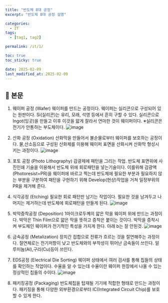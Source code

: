 ```yaml
---
title: "반도체 8대 공정"
excerpt: "반도체 8대 공정 설명"

categories:
  - IT
tags:
  - [tag1, tag2]

permalink: /it/1/

toc: true
toc_sticky: true

date: 2025-02-09
last_modified_at: 2025-02-09
---
```


## 💛 본문

1. 웨이퍼 공정 (Wafer)
웨이퍼를 만드는 공정이다.
웨이퍼는 실리콘으로 구성되어 있는 원판이다. Si(실리콘)는 유리, 모래, 석영 등에서 흔히 구할 수 있다.
실리콘으로 Ingot(잉곳)을 만들고 이후 이것을 얇게 잘라서 연마한 것이 웨이퍼이다.
※실리콘은 전기가 안통하는 부도체이다.
![image](https://postfiles.pstatic.net/MjAxNzAyMjNfMiAg/MDAxNDg3ODE4NDY2ODg1.5kDD9207L2L4dGt66VpexdlolCSVgD3UwmEBKKc0-Skg.euvpK_gNTJJm0woJixRuYzf7H3wr1MZfWoj5HKU-lMQg.PNG.ckbc6101/%EC%A0%9C%EB%AA%A9_%EC%97%86%EC%9D%8C-1.png?type=w2)

2. 산화 공정 (Oxidation)
산화막을 만들어서 불순물로부터 웨이퍼를 보호하는 공정이다.
물,산소등으로 구성된 산화제를 이용해 웨이퍼 표면을 산화시켜 산화막 형성시키는 과정이다.
![image](https://postfiles.pstatic.net/MjAxNzAyMjRfMyAg/MDAxNDg3OTEzMDI0ODgx.QFn_aqw7WuO7ZQ5qv4tPRoUfUkFeyNM7FA_nhHxz9ZYg.SPwHIEHUi7gtEMvJwxY6Wf9RodjhDTedUqUDTINm3rcg.JPEG.ckbc6101/%EC%8B%A4%EB%A6%AC%EC%BD%98_%ED%91%9C%EB%A9%B4%EB%B3%B4%ED%98%B8_%EC%9D%B4%EB%AF%B8%EC%A7%80.jpg?type=w2)

3. 포토 공정 (Photo Lithography)
감광제에 패턴을 그리는 작업.
반도체 표면위에 사진인쇄 기술을 이용해서 반도체 위에 회로패턴을 넣는기술이다. 이를위해
감광액(Photoresist=PR)을 웨이퍼에 바르고 찍는데 반도체에 필요한 부분과 필요하지 않는 부분을 구분하여 패턴을 구현하기 위해 Develop(현상)작업을 거쳐 일정부위의 PR을 제거해 준다.

4. 식각공정 (Etching)
필요한 회로 패턴만 남기는 작업이다.
필요한 것을 남겨두고 나머지는 제거하는데 반도체에 회로패턴을 만들게 된다.
![image](https://postfiles.pstatic.net/MjAxNzAzMTNfMjE1/MDAxNDg5NDA2ODk4NzAy.C0A1PJLKi-4S6QqX37LBZpIq0BwI6ke6vmq4o2DNbDYg.9qxYj_XDJqZ9xzjPSmsrep57-RX0QHGUxB6-ZEku_qAg.JPEG.ckbc6101/%EB%B0%98%EB%8F%84%EC%B2%B4_%EC%8B%9D%EA%B0%81%EA%B3%B5%EC%A0%95.jpg?type=w2)

5. 박막증착공정 (Deposition)
1마이크로두꼐의 얇은 막을 웨이퍼 위에 만드는 과정이다.
박막은 Thin Film으로 얇은 막을 뜻하고 증착은 붙이는 것이다. 박막을 증착시켜 부도체인 웨이퍼가 전기적인 특성을 가지게 한다.  아래 b는 잘 안된것.
![image](https://postfiles.pstatic.net/MjAxNzAzMjNfMjUw/MDAxNDkwMjM4NTk0Mjkw.3Tll-1v9I-O1NeY8gz8TTD-Uw333oj68MgY1WskNFRUg.jUghnwqzO6zZyZnotx6iriocEiBwM5Q1JL0Ejnc_4dog.JPEG.ckbc6101/slide_5.jpg?type=w2)

6. 금속공정 (Metalization)
장치간 접합으로 전류가 흐르는 것을 절연해주는 과정이다.
절연체로는 전기저항이 낮고 반도체와의 부착성이 뛰어난 금속들이 쓰인다. 알루미늄(Al),구리(Cu)등이 쓰인다.

7. EDS공정 (Electrical Die Sorting)
웨이퍼 상태에서 여러 검사를 통해 칩들의 상태를 확인하는 작업이다.
수율을 알 수 있는데 수율이란 웨이퍼 한장에서 나올 수 있는 정상적인 칩들의 수이다.
![image](https://postfiles.pstatic.net/MjAxNzA0MjdfNyAg/MDAxNDkzMjU5Nzk0MjUy.bPzaxVvgTMnvphdGPcDmTKA0sG-XYSsMQopRnJjfNCog.s6RM8X2lgMjwW70KnkXJk7lHnb-5IUpyfCt3VGdQQIUg.JPEG.ckbc6101/%EC%88%98%EC%9C%A8%EC%88%98%EC%A0%95.jpg?type=w2)

8. 패키징공정 (Packaging)
반도체칩을 탑재될 기기에 적합한 형태로 만드는 과정이다.
패키징을 통해 다양한 외부환경으로부터 IC(Integrated Circuit Chip)를 보호할 수 있게 한다.